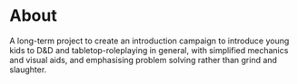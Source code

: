 # About

A long-term project to create an introduction campaign to introduce young kids to D&D and tabletop-roleplaying in general, with simplified mechanics and visual aids, and emphasising problem solving rather than grind and slaughter.
